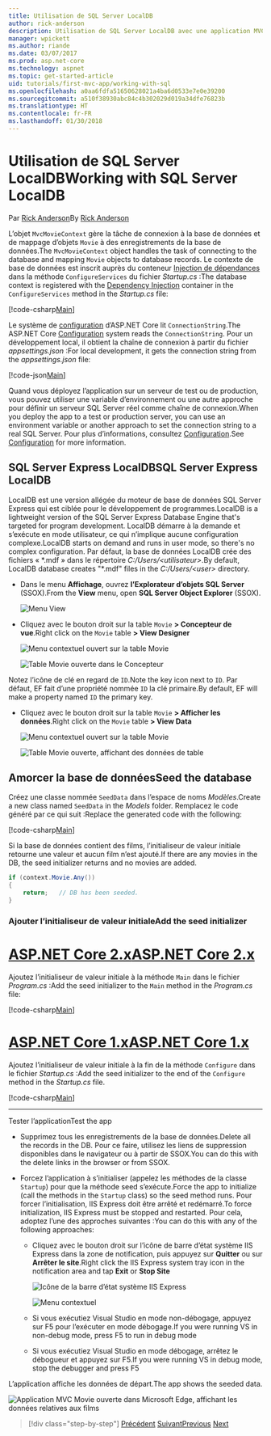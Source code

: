 ```yaml
---
title: Utilisation de SQL Server LocalDB
author: rick-anderson
description: Utilisation de SQL Server LocalDB avec une application MVC simple
manager: wpickett
ms.author: riande
ms.date: 03/07/2017
ms.prod: asp.net-core
ms.technology: aspnet
ms.topic: get-started-article
uid: tutorials/first-mvc-app/working-with-sql
ms.openlocfilehash: a0aa6fdfa51650628021a4ba6d0533e7e0e39200
ms.sourcegitcommit: a510f38930abc84c4b302029d019a34dfe76823b
ms.translationtype: HT
ms.contentlocale: fr-FR
ms.lasthandoff: 01/30/2018
---
```

# <a name="working-with-sql-server-localdb"></a><span data-ttu-id="45cb5-103">Utilisation de SQL Server LocalDB</span><span class="sxs-lookup"><span data-stu-id="45cb5-103">Working with SQL Server LocalDB</span></span>

<span data-ttu-id="45cb5-104">Par [Rick Anderson](https://twitter.com/RickAndMSFT)</span><span class="sxs-lookup"><span data-stu-id="45cb5-104">By [Rick Anderson](https://twitter.com/RickAndMSFT)</span></span>

<span data-ttu-id="45cb5-105">L’objet `MvcMovieContext` gère la tâche de connexion à la base de données et de mappage d’objets `Movie` à des enregistrements de la base de données.</span><span class="sxs-lookup"><span data-stu-id="45cb5-105">The `MvcMovieContext` object handles the task of connecting to the database and mapping `Movie` objects to database records.</span></span> <span data-ttu-id="45cb5-106">Le contexte de base de données est inscrit auprès du conteneur [Injection de dépendances](xref:fundamentals/dependency-injection) dans la méthode `ConfigureServices` du fichier *Startup.cs* :</span><span class="sxs-lookup"><span data-stu-id="45cb5-106">The database context is registered with the [Dependency Injection](xref:fundamentals/dependency-injection) container in the `ConfigureServices` method in the *Startup.cs* file:</span></span>

[!code-csharp[Main](../../tutorials/first-mvc-app/start-mvc/sample/MvcMovie/Startup.cs?name=ConfigureServices&highlight=6-7)]

<span data-ttu-id="45cb5-107">Le système de [configuration](xref:fundamentals/configuration/index) d’ASP.NET Core lit `ConnectionString`.</span><span class="sxs-lookup"><span data-stu-id="45cb5-107">The ASP.NET Core [Configuration](xref:fundamentals/configuration/index) system reads the `ConnectionString`.</span></span> <span data-ttu-id="45cb5-108">Pour un développement local, il obtient la chaîne de connexion à partir du fichier *appsettings.json* :</span><span class="sxs-lookup"><span data-stu-id="45cb5-108">For local development, it gets the connection string from the *appsettings.json* file:</span></span>

[!code-json[Main](start-mvc/sample/MvcMovie/appsettings.json?highlight=2&range=8-10)]

<span data-ttu-id="45cb5-109">Quand vous déployez l’application sur un serveur de test ou de production, vous pouvez utiliser une variable d’environnement ou une autre approche pour définir un serveur SQL Server réel comme chaîne de connexion.</span><span class="sxs-lookup"><span data-stu-id="45cb5-109">When you deploy the app to a test or production server, you can use an environment variable or another approach to set the connection string to a real SQL Server.</span></span> <span data-ttu-id="45cb5-110">Pour plus d’informations, consultez [Configuration](xref:fundamentals/configuration/index).</span><span class="sxs-lookup"><span data-stu-id="45cb5-110">See [Configuration](xref:fundamentals/configuration/index) for more information.</span></span>

## <a name="sql-server-express-localdb"></a><span data-ttu-id="45cb5-111">SQL Server Express LocalDB</span><span class="sxs-lookup"><span data-stu-id="45cb5-111">SQL Server Express LocalDB</span></span>

<span data-ttu-id="45cb5-112">LocalDB est une version allégée du moteur de base de données SQL Server Express qui est ciblée pour le développement de programmes.</span><span class="sxs-lookup"><span data-stu-id="45cb5-112">LocalDB is a lightweight version of the SQL Server Express Database Engine that's targeted for program development.</span></span> <span data-ttu-id="45cb5-113">LocalDB démarre à la demande et s’exécute en mode utilisateur, ce qui n’implique aucune configuration complexe.</span><span class="sxs-lookup"><span data-stu-id="45cb5-113">LocalDB starts on demand and runs in user mode, so there's no complex configuration.</span></span> <span data-ttu-id="45cb5-114">Par défaut, la base de données LocalDB crée des fichiers « \*.mdf » dans le répertoire *C:/Users/\<utilisateur\>*.</span><span class="sxs-lookup"><span data-stu-id="45cb5-114">By default, LocalDB database creates "\*.mdf" files in the *C:/Users/\<user\>* directory.</span></span>

* <span data-ttu-id="45cb5-115">Dans le menu **Affichage**, ouvrez **l’Explorateur d’objets SQL Server** (SSOX).</span><span class="sxs-lookup"><span data-stu-id="45cb5-115">From the **View** menu, open **SQL Server Object Explorer** (SSOX).</span></span>

  ![Menu View](working-with-sql/_static/ssox.png)

* <span data-ttu-id="45cb5-117">Cliquez avec le bouton droit sur la table `Movie` **> Concepteur de vue**.</span><span class="sxs-lookup"><span data-stu-id="45cb5-117">Right click on the `Movie` table **> View Designer**</span></span>

  ![Menu contextuel ouvert sur la table Movie](working-with-sql/_static/design.png)

  ![Table Movie ouverte dans le Concepteur](working-with-sql/_static/dv.png)

<span data-ttu-id="45cb5-120">Notez l’icône de clé en regard de `ID`.</span><span class="sxs-lookup"><span data-stu-id="45cb5-120">Note the key icon next to `ID`.</span></span> <span data-ttu-id="45cb5-121">Par défaut, EF fait d’une propriété nommée `ID` la clé primaire.</span><span class="sxs-lookup"><span data-stu-id="45cb5-121">By default, EF will make a property named `ID` the primary key.</span></span>

* <span data-ttu-id="45cb5-122">Cliquez avec le bouton droit sur la table `Movie` **> Afficher les données**.</span><span class="sxs-lookup"><span data-stu-id="45cb5-122">Right click on the `Movie` table **> View Data**</span></span>

  ![Menu contextuel ouvert sur la table Movie](working-with-sql/_static/ssox2.png)

  ![Table Movie ouverte, affichant des données de table](working-with-sql/_static/vd22.png)

## <a name="seed-the-database"></a><span data-ttu-id="45cb5-125">Amorcer la base de données</span><span class="sxs-lookup"><span data-stu-id="45cb5-125">Seed the database</span></span>

<span data-ttu-id="45cb5-126">Créez une classe nommée `SeedData` dans l’espace de noms *Modèles*.</span><span class="sxs-lookup"><span data-stu-id="45cb5-126">Create a new class named `SeedData` in the *Models* folder.</span></span> <span data-ttu-id="45cb5-127">Remplacez le code généré par ce qui suit :</span><span class="sxs-lookup"><span data-stu-id="45cb5-127">Replace the generated code with the following:</span></span>

[!code-csharp[Main](start-mvc/sample/MvcMovie/Models/SeedData.cs?name=snippet_1)]

<span data-ttu-id="45cb5-128">Si la base de données contient des films, l’initialiseur de valeur initiale retourne une valeur et aucun film n’est ajouté.</span><span class="sxs-lookup"><span data-stu-id="45cb5-128">If there are any movies in the DB, the seed initializer returns and no movies are added.</span></span>

```csharp
if (context.Movie.Any())
{
    return;   // DB has been seeded.
}
```

<a name="si"></a>
### <a name="add-the-seed-initializer"></a><span data-ttu-id="45cb5-129">Ajouter l’initialiseur de valeur initiale</span><span class="sxs-lookup"><span data-stu-id="45cb5-129">Add the seed initializer</span></span>

# <a name="aspnet-core-2xtabaspnetcore2x"></a>[<span data-ttu-id="45cb5-130">ASP.NET Core 2.x</span><span class="sxs-lookup"><span data-stu-id="45cb5-130">ASP.NET Core 2.x</span></span>](#tab/aspnetcore2x)

<span data-ttu-id="45cb5-131">Ajoutez l’initialiseur de valeur initiale à la méthode `Main` dans le fichier *Program.cs* :</span><span class="sxs-lookup"><span data-stu-id="45cb5-131">Add the seed initializer to the `Main` method in the *Program.cs* file:</span></span>

[!code-csharp[Main](start-mvc/sample/MvcMovie/Program.cs?highlight=6,14-32)]

# <a name="aspnet-core-1xtabaspnetcore1x"></a>[<span data-ttu-id="45cb5-132">ASP.NET Core 1.x</span><span class="sxs-lookup"><span data-stu-id="45cb5-132">ASP.NET Core 1.x</span></span>](#tab/aspnetcore1x)

<span data-ttu-id="45cb5-133">Ajoutez l’initialiseur de valeur initiale à la fin de la méthode `Configure` dans le fichier *Startup.cs* :</span><span class="sxs-lookup"><span data-stu-id="45cb5-133">Add the seed initializer to the end of the `Configure` method in the *Startup.cs* file.</span></span>

[!code-csharp[Main](start-mvc/sample/MvcMovie/Startup.cs?highlight=9&name=snippet_seed)]

---

<span data-ttu-id="45cb5-134">Tester l’application</span><span class="sxs-lookup"><span data-stu-id="45cb5-134">Test the app</span></span>

* <span data-ttu-id="45cb5-135">Supprimez tous les enregistrements de la base de données.</span><span class="sxs-lookup"><span data-stu-id="45cb5-135">Delete all the records in the DB.</span></span> <span data-ttu-id="45cb5-136">Pour ce faire, utilisez les liens de suppression disponibles dans le navigateur ou à partir de SSOX.</span><span class="sxs-lookup"><span data-stu-id="45cb5-136">You can do this with the delete links in the browser or from SSOX.</span></span>
* <span data-ttu-id="45cb5-137">Forcez l’application à s’initialiser (appelez les méthodes de la classe `Startup`) pour que la méthode seed s’exécute.</span><span class="sxs-lookup"><span data-stu-id="45cb5-137">Force the app to initialize (call the methods in the `Startup` class) so the seed method runs.</span></span> <span data-ttu-id="45cb5-138">Pour forcer l’initialisation, IIS Express doit être arrêté et redémarré.</span><span class="sxs-lookup"><span data-stu-id="45cb5-138">To force initialization, IIS Express must be stopped and restarted.</span></span> <span data-ttu-id="45cb5-139">Pour cela, adoptez l’une des approches suivantes :</span><span class="sxs-lookup"><span data-stu-id="45cb5-139">You can do this with any of the following approaches:</span></span>

  * <span data-ttu-id="45cb5-140">Cliquez avec le bouton droit sur l’icône de barre d’état système IIS Express dans la zone de notification, puis appuyez sur **Quitter** ou sur **Arrêter le site**.</span><span class="sxs-lookup"><span data-stu-id="45cb5-140">Right click the IIS Express system tray icon in the notification area and tap **Exit** or **Stop Site**</span></span>

    ![Icône de la barre d’état système IIS Express](working-with-sql/_static/iisExIcon.png)

    ![Menu contextuel](working-with-sql/_static/stopIIS.png)

   * <span data-ttu-id="45cb5-143">Si vous exécutiez Visual Studio en mode non-débogage, appuyez sur F5 pour l’exécuter en mode débogage.</span><span class="sxs-lookup"><span data-stu-id="45cb5-143">If you were running VS in non-debug mode, press F5 to run in debug mode</span></span>
   * <span data-ttu-id="45cb5-144">Si vous exécutiez Visual Studio en mode débogage, arrêtez le débogueur et appuyez sur F5.</span><span class="sxs-lookup"><span data-stu-id="45cb5-144">If you were running VS in debug mode, stop the debugger and press F5</span></span>
   
<span data-ttu-id="45cb5-145">L’application affiche les données de départ.</span><span class="sxs-lookup"><span data-stu-id="45cb5-145">The app shows the seeded data.</span></span>

![Application MVC Movie ouverte dans Microsoft Edge, affichant les données relatives aux films](working-with-sql/_static/m55.png)

>[!div class="step-by-step"]
<span data-ttu-id="45cb5-147">[Précédent](adding-model.md)
[Suivant](controller-methods-views.md)</span><span class="sxs-lookup"><span data-stu-id="45cb5-147">[Previous](adding-model.md)
[Next](controller-methods-views.md)</span></span>  

